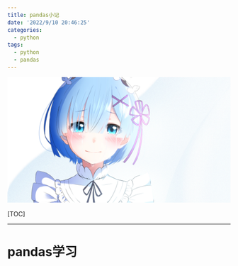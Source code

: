 ```yaml
---
title: pandas小记
date: '2022/9/10 20:46:25'
categories:
  - python
tags:
  - python
  - pandas
---
```


![img](res/other/异世界蕾姆_0.jpg)



[TOC]



---

# pandas学习
